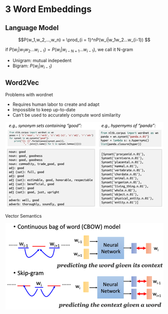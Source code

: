 # 3 Word Embeddings
## Language Model
$$P(w_1,w_2,...,w_n) = \prod_{i = 1}^nP(w_i|w_1w_2...w_{i-1})
$$

if $P(w_i|w_1w_2...w_{i-1}) = P(w_i|w_{i-N+1}...w_{i-1})$, we call it N-gram

- Unigram: mutual indepedent
- Bigram: $P(w_i|w_{i-1})$ 

## Word2Vec

Problems with wordnet
- Requires human labor to create and adapt
- Impossible to keep up-to-date
- Can’t be used to accurately compute word similarity

![20230609205016](https://raw.githubusercontent.com/zxc2012/image/main/20230609205016.png)

Vector Semantics

![20230612204858](https://raw.githubusercontent.com/zxc2012/image/main/20230612204858.png)